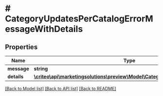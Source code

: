 # # CategoryUpdatesPerCatalogErrorMessageWithDetails

## Properties

Name | Type | Description | Notes
------------ | ------------- | ------------- | -------------
**message** | **string** |  | [optional]
**details** | [**\criteo\api\marketingsolutions\preview\Model\CategoryUpdatesPerCatalogError**](CategoryUpdatesPerCatalogError.md) |  | [optional]

[[Back to Model list]](../../README.md#models) [[Back to API list]](../../README.md#endpoints) [[Back to README]](../../README.md)

